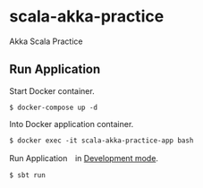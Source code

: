 # scala-akka-practice
Akka Scala Practice

## Run Application

Start Docker container.
```
$ docker-compose up -d
```

Into Docker application container.
```
$ docker exec -it scala-akka-practice-app bash
```

Run Application　in [Development mode](https://www.playframework.com/documentation/2.8.0/PlayConsole#Development-mode
).
```
$ sbt run
```